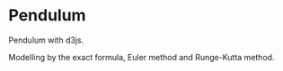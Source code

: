 # Pendulum
Pendulum with d3js.

Modelling by the exact formula, Euler method and Runge-Kutta method.
